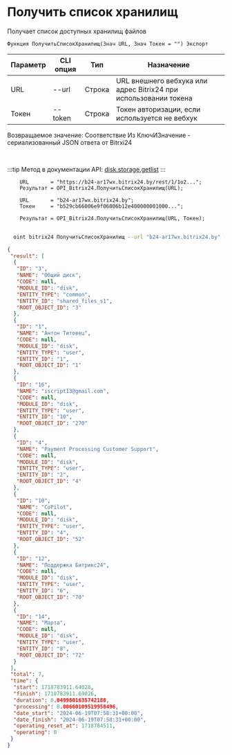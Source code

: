 ﻿---
sidebar_position: 1
---

# Получить список хранилищ
 Получает список доступных хранилищ файлов



`Функция ПолучитьСписокХранилищ(Знач URL, Знач Токен = "") Экспорт`

  | Параметр | CLI опция | Тип | Назначение |
  |-|-|-|-|
  | URL | --url | Строка | URL внешнего вебхука или адрес Bitrix24 при использовании токена |
  | Токен | --token | Строка | Токен авторизации, если используется не вебхук |

  
  Возвращаемое значение:   Соответствие Из КлючИЗначение - сериализованный JSON ответа от Bitrxi24

<br/>

:::tip
Метод в документации API: [disk.storage.getlist](https://dev.1c-bitrix.ru/rest_help/disk/storage/disk_storage_getlist.php)
:::
<br/>


```bsl title="Пример кода"
    URL       = "https://b24-ar17wx.bitrix24.by/rest/1/1o2...";
    Результат = OPI_Bitrix24.ПолучитьСписокХранилищ(URL);

    URL       = "b24-ar17wx.bitrix24.by";
    Токен     = "b529cb66006e9f06006b12e400000001000...";

    Результат = OPI_Bitrix24.ПолучитьСписокХранилищ(URL, Токен);
```



```sh title="Пример команды CLI"
    
  oint bitrix24 ПолучитьСписокХранилищ --url "b24-ar17wx.bitrix24.by" --token "b9df7366006e9f06006b12e400000001000..."

```

```json title="Результат"
{
 "result": [
  {
   "ID": "3",
   "NAME": "Общий диск",
   "CODE": null,
   "MODULE_ID": "disk",
   "ENTITY_TYPE": "common",
   "ENTITY_ID": "shared_files_s1",
   "ROOT_OBJECT_ID": "3"
  },
  {
   "ID": "1",
   "NAME": "Антон Титовец",
   "CODE": null,
   "MODULE_ID": "disk",
   "ENTITY_TYPE": "user",
   "ENTITY_ID": "1",
   "ROOT_OBJECT_ID": "1"
  },
  {
   "ID": "16",
   "NAME": "iscript13@gmail.com",
   "CODE": null,
   "MODULE_ID": "disk",
   "ENTITY_TYPE": "user",
   "ENTITY_ID": "10",
   "ROOT_OBJECT_ID": "270"
  },
  {
   "ID": "4",
   "NAME": "Payment Processing Customer Support",
   "CODE": null,
   "MODULE_ID": "disk",
   "ENTITY_TYPE": "user",
   "ENTITY_ID": "2",
   "ROOT_OBJECT_ID": "4"
  },
  {
   "ID": "10",
   "NAME": "CoPilot",
   "CODE": null,
   "MODULE_ID": "disk",
   "ENTITY_TYPE": "user",
   "ENTITY_ID": "4",
   "ROOT_OBJECT_ID": "52"
  },
  {
   "ID": "12",
   "NAME": "Поддержка Битрикс24",
   "CODE": null,
   "MODULE_ID": "disk",
   "ENTITY_TYPE": "user",
   "ENTITY_ID": "6",
   "ROOT_OBJECT_ID": "70"
  },
  {
   "ID": "14",
   "NAME": "Марта",
   "CODE": null,
   "MODULE_ID": "disk",
   "ENTITY_TYPE": "user",
   "ENTITY_ID": "8",
   "ROOT_OBJECT_ID": "72"
  }
 ],
 "total": 7,
 "time": {
  "start": 1718783911.64028,
  "finish": 1718783911.69026,
  "duration": 0.0499801635742188,
  "processing": 0.00660109519958496,
  "date_start": "2024-06-19T07:58:31+00:00",
  "date_finish": "2024-06-19T07:58:31+00:00",
  "operating_reset_at": 1718784511,
  "operating": 0
 }
}
```
